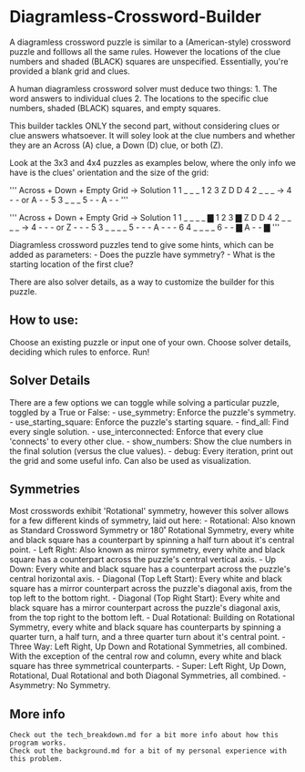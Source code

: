 # Diagramless-Crossword-Builder

A diagramless crossword puzzle is similar to a (American-style) crossword puzzle and folllows all the same rules. However the locations of the clue numbers and shaded (BLACK) squares are unspecified. Essentially, you're provided a blank grid and clues.

A human diagramless crossword solver must deduce two things:
    1. The word answers to individual clues
    2. The locations to the specific clue numbers, shaded (BLACK) squares, and empty squares.

This builder tackles ONLY the second part, without considering clues or clue answers whatsoever. It will soley look at the clue numbers and whether they are an Across (A) clue, a Down (D) clue, or both (Z).

Look at the 3x3 and 4x4 puzzles as examples below, where the only info we have is the clues' orientation and the size of the grid:

'''
Across +  Down  +  Empty Grid    ->         Solution
  1         1        _ _ _            1 2 3          Z D D
  4         2        _ _ _       ->   4 - -    or    A - -
  5         3        _ _ _            5 - -          A - -
'''

'''
 Across +  Down  +  Empty Grid   ->         Solution
  1         1        _ _ _ _          ▇ 1 2 3       ▇ Z D D
  4         2        _ _ _ _     ->   4 - - -   or  Z - - -
  5         3        _ _ _ _          5 - - -       A - - -
  6         4        _ _ _ _          6 - - ▇       A - - ▇
 '''

Diagramless crossword puzzles tend to give some hints, which can be added as parameters:
    - Does the puzzle have symmetry?
    - What is the starting location of the first clue?

There are also solver details, as a way to customize the builder for this puzzle.

## How to use:

Choose an existing puzzle or input one of your own.
Choose solver details, deciding which rules to enforce.
Run!

## Solver Details
There are a few options we can toggle while solving a particular puzzle, toggled by a True or False:
    - use_symmetry: Enforce the puzzle's symmetry.
    - use_starting_square: Enforce the puzzle's starting square.
    - find_all: Find every single solution.
    - use_interconnected: Enforce that every clue 'connects' to every other clue.
    - show_numbers: Show the clue numbers in the final solution (versus the clue values).
    - debug: Every iteration, print out the grid and some useful info. Can also be used as visualization.

## Symmetries
Most crosswords exhibit 'Rotational' symmetry, however this solver allows for a few different kinds of symmetry, laid out here:
    - Rotational: Also known as Standard Crossword Symmetry or 180˚ Rotational Symmetry, every white and black square has a counterpart by spinning a half turn about it's central point.
    - Left Right: Also known as mirror symmetry, every white and black square has a counterpart across the puzzle's central vertical axis.
    - Up Down: Every white and black square has a counterpart across the puzzle's central horizontal axis.
    - Diagonal (Top Left Start): Every white and black square has a mirror counterpart across the puzzle's diagonal axis, from the top left to the bottom right.
    - Diagonal (Top Right Start): Every white and black square has a mirror counterpart across the puzzle's diagonal axis, from the top right to the bottom left.
    - Dual Rotational: Building on Rotational Symmetry, every white and black square has counterparts by spinning a quarter turn, a half turn, and a three quarter turn about it's central point.
    - Three Way: Left Right, Up Down and Rotational Symmetries, all combined. With the exception of the central row and column, every white and black square has three symmetrical counterparts.
    - Super: Left Right, Up Down, Rotational, Dual Rotational and both Diagonal Symmetries, all combined.
    - Asymmetry: No Symmetry.

## More info
    Check out the tech_breakdown.md for a bit more info about how this program works.
    Check out the background.md for a bit of my personal experience with this problem.
